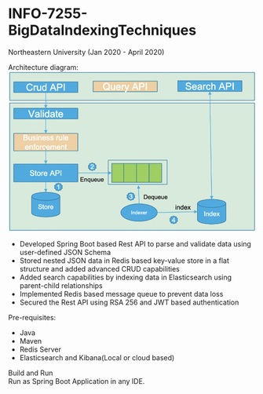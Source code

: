 # INFO-7255-BigDataIndexingTechniques
Northeastern University (Jan 2020 - April 2020)

Architecture diagram:
![Architecture Image](https://github.com/Olly96/INFO-7255-BigDataIndexingTechniques/blob/main/HealthPlan/Architecture_Img.png)


- Developed Spring Boot based Rest API to parse and validate data using user-defined JSON Schema
- Stored nested JSON data in Redis based key-value store in a flat structure and added advanced CRUD capabilities
- Added search capabilities by indexing data in Elasticsearch using parent-child relationships
- Implemented Redis based message queue to prevent data loss
- Secured the Rest API using RSA 256 and JWT based authentication

Pre-requisites:
- Java
- Maven
- Redis Server
- Elasticsearch and Kibana(Local or cloud based)

Build and Run<br />
Run as Spring Boot Application in any IDE.
